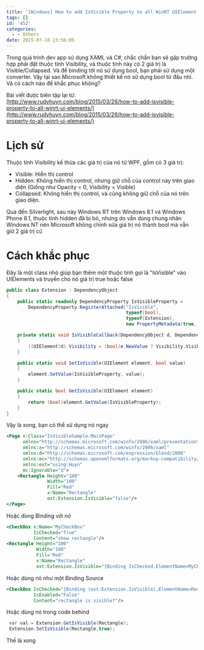 ```yaml
---
title: '[Windows] How to add IsVisible Property to all WinRT UIElement'
tags: []
id: '452'
categories:
  - - Others
date: 2015-07-18 23:56:05
---
```


Trong quá trình dev app sử dụng XAML và C#, chắc chắn bạn sẽ gặp trường hợp phải đặt thuộc tính Visibility, và thuộc tính này có 2 giá trị là Visible/Collapsed. Và để binding tới nó sử dụng bool, bạn phải sử dụng một converter. Vậy tại sao Microsoft không thiết kế nó sử dụng bool từ đầu nhỉ. Và có cách nào để khắc phục không?

Bài viết được biên tập lại từ: [http://www.rudyhuyn.com/blog/2015/03/26/how-to-add-isvisible-property-to-all-winrt-ui-elements/](http://www.rudyhuyn.com/blog/2015/03/26/how-to-add-isvisible-property-to-all-winrt-ui-elements/)
<!-- more -->
# Lịch sử

Thuộc tính Visibility kế thừa các giá trị của nó từ WPF, gồm có 3 giá trị:

*   Visible: Hiển thị control
*   Hidden: Không hiển thị control, nhưng giữ chỗ của control này trên giao diện (Giống như Opacity = 0, Visibility = Visible)
*   Collapsed: Không hiển thị control, và cũng không giữ chỗ của nó trên giao diện.

Qua đến Silverlight, sau này Windows RT trên Windows 8.1 và Windows Phone 8.1, thuộc tính hidden đã bị bỏ, nhưng do vẫn dùng chung nhân Windows NT nên Microsoft không chỉnh sửa giá trị nó thành bool mà vẫn giữ 2 giá trị cũ

# Cách khắc phục

Đây là một class nhỏ giúp bạn thêm một thuộc tính gọi là "IsVisible" vào UIElements và truyền cho nó giá trị true hoặc false

```csharp
public class Extension : DependencyObject
{
    public static readonly DependencyProperty IsVisibleProperty =
        DependencyProperty.RegisterAttached("IsVisible",
                                            typeof(bool),
                                            typeof(Extension),
                                            new PropertyMetadata(true, IsVisibleCallback));

    private static void IsVisibleCallback(DependencyObject d, DependencyPropertyChangedEventArgs e)
    {
        ((UIElement)d).Visibility = (bool)e.NewValue ? Visibility.Visible : Visibility.Collapsed;
    }

    public static void SetIsVisible(UIElement element, bool value)
    {
        element.SetValue(IsVisibleProperty, value);
    }

    public static bool GetIsVisible(UIElement element)
    {
        return (bool)element.GetValue(IsVisibleProperty);
    }
}
```


Vậy là xong, bạn có thể sử dụng nó ngay

```xml
<Page x:Class="IsVisibleSample.MainPage"
      xmlns="http://schemas.microsoft.com/winfx/2006/xaml/presentation"
      xmlns:x="http://schemas.microsoft.com/winfx/2006/xaml"
      xmlns:d="http://schemas.microsoft.com/expression/blend/2008"
      xmlns:mc="http://schemas.openxmlformats.org/markup-compatibility/2006"
      xmlns:ext="using:Huyn"
      mc:Ignorable="d">
    <Rectangle Height="100"
               Width="100"
               Fill="Red" 
               x:Name="Rectangle" 
               ext:Extension.IsVisible="false"/>
</Page>
```


Hoặc dùng Binding với nó

```xml
<CheckBox x:Name="MyCheckBox"
          IsChecked="True"
          Content="show rectangle"/>
<Rectangle Height="100"
           Width="100"
           Fill="Red"
           x:Name="Rectangle"
           ext:Extension.IsVisible="{Binding IsChecked,ElementName=MyCheckBox}"/>
```


Hoặc dùng nó như một Binding Source

```xml
<CheckBox IsChecked="{Binding (ext:Extension.IsVisible),ElementName=Rectangle}"
          IsEnabled="False"
          Content="rectangle is visible?"/>
```


Hoặc dùng nó trong code behind

```csharp
 var val = Extension.GetIsVisible(Rectangle);
 Extension.SetIsVisible(Rectangle,true);
 ```

Thế là xong
